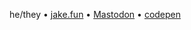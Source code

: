 he/they &bull; [jake.fun](https://jake.fun) &bull; <a rel="me" href="https://front-end.social/@jakealbaugh">Mastodon</a> &bull; [codepen](https://codepen.io/jakealbaugh)

